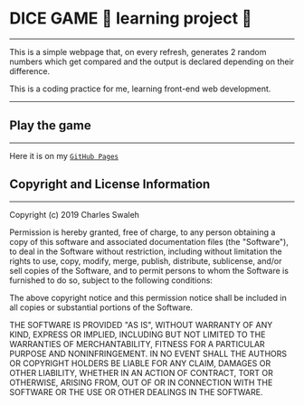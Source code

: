 # **DICE GAME 🎲 learning project 🎲**
---
This is a simple webpage that, on every refresh, generates 2 random numbers which get compared and the output is declared depending on their difference.

This is a coding practice for me, learning front-end web development.  

---
## **Play the game**
---
Here it is on my [``GitHub Pages``](https://mashm3ll0w.github.io/dice-game-js/)

## **Copyright and License Information**
---
Copyright (c) 2019 Charles Swaleh

Permission is hereby granted, free of charge, to any person obtaining a copy
of this software and associated documentation files (the "Software"), to deal
in the Software without restriction, including without limitation the rights
to use, copy, modify, merge, publish, distribute, sublicense, and/or sell
copies of the Software, and to permit persons to whom the Software is
furnished to do so, subject to the following conditions:

The above copyright notice and this permission notice shall be included in all
copies or substantial portions of the Software.

THE SOFTWARE IS PROVIDED "AS IS", WITHOUT WARRANTY OF ANY KIND, EXPRESS OR
IMPLIED, INCLUDING BUT NOT LIMITED TO THE WARRANTIES OF MERCHANTABILITY,
FITNESS FOR A PARTICULAR PURPOSE AND NONINFRINGEMENT. IN NO EVENT SHALL THE
AUTHORS OR COPYRIGHT HOLDERS BE LIABLE FOR ANY CLAIM, DAMAGES OR OTHER
LIABILITY, WHETHER IN AN ACTION OF CONTRACT, TORT OR OTHERWISE, ARISING FROM,
OUT OF OR IN CONNECTION WITH THE SOFTWARE OR THE USE OR OTHER DEALINGS IN THE
SOFTWARE.
